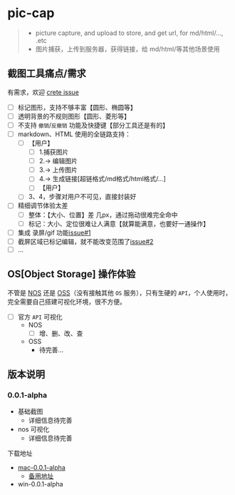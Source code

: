 # pic-cap

> * picture capture, and upload to store, and get url, for md/html/..., .etc
> * 图片捕获，上传到服务器，获得链接，给 md/html/等其他场景使用

## 截图工具痛点/需求

有需求，欢迎 [crete issue](https://github.com/ReAlign/pic-cap/issues)

* [ ] 标记图形，支持不够丰富【圆形、椭圆等】
* [ ] 透明背景的不规则图形【圆形、菱形等】
* [ ] 不支持 `撤销`/`反撤销` 功能及快捷键【部分工具还是有的】
* [ ] markdown、HTML 使用的全链路支持：
  * [ ] 【用户】
    * [ ] 1.捕获图片
    * [ ] 2.-> 编辑图片
    * [ ] 3.-> 上传图片
    * [ ] 4.-> 生成链接[超链格式/md格式/html格式/...]
    * [ ] 【用户】
  * [ ] 3、4，步骤对用户不可见，直接封装好
* [ ] 精细调节体验太差
  * [ ] 整体：【大小、位置】差 几px，通过拖动很难完全命中
  * [ ] 标记：大小、定位很难让人满意【就算能满意，也要好一通操作】
* [ ] 集成 录屏/gif 功能[issue#1](https://github.com/ReAlign/pic-cap/issues/1)
* [ ] 截屏区域已标记编辑，就不能改变范围了[issue#2](https://github.com/ReAlign/pic-cap/issues/2)
* [ ] ...

## OS[Object Storage] 操作体验

不管是 [NOS](https://www.163yun.com/product/nos) 还是 [OSS](https://oss.console.aliyun.com/overview)（没有接触其他 `OS` 服务），只有生硬的 `API`，个人使用时，完全需要自己搭建可视化环境，很不方便。

* [ ] 官方 `API` 可视化
  * NOS
    * [ ] 增、删、改、查
  * OSS
    * 待完善...

## 版本说明

### 0.0.1-alpha

* 基础截图
  * 详细信息待完善
* nos 可视化
  * 详细信息待完善

下载地址

* [mac-0.0.1-alpha](https://file.realign.pro/pic-cap/0.0.1-alpha/pic-cap-0.0.1-alpha.dmg)
  * [备用地址](http://pkg-realign.test.upcdn.net/pic-cap/0.0.1-alpha/pic-cap-0.0.1-alpha.dmg)
* win-0.0.1-alpha
